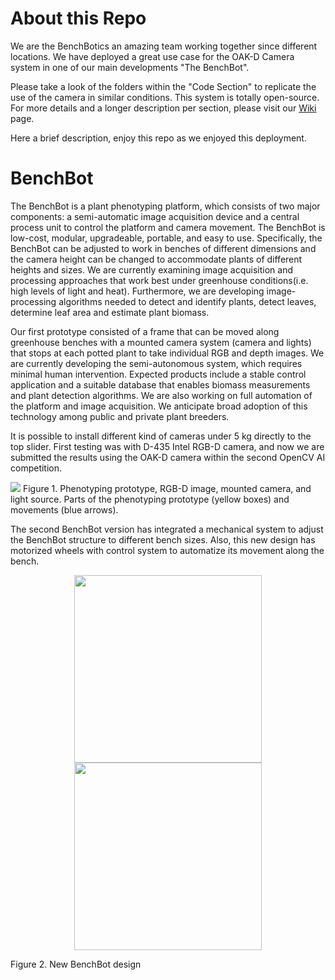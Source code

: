 # About this Repo

We are the BenchBotics an amazing team working together since different locations. We have deployed a great use case for the OAK-D Camera system in one of our main developments "The BenchBot".

Please take a look of the folders within the "Code Section" to replicate the use of the camera in similar conditions. This system is totally open-source. For more details and a longer description per section, please visit our [Wiki](https://github.com/precision-sustainable-ag/OpenCV_Competition2021/wiki/1.-Background) page.

Here a brief description, enjoy this repo as we enjoyed this deployment.

# BenchBot

The BenchBot is a plant phenotyping platform, which consists of two major components: a semi-automatic image acquisition device and a central process unit to control the platform and camera movement. The BenchBot is low-cost, modular, upgradeable, portable, and easy to use. Specifically, the BenchBot can be adjusted to work in benches of different dimensions and the camera height can be changed to accommodate plants of different heights and sizes. We are currently examining image acquisition and processing approaches that work best under greenhouse conditions(i.e. high levels of light and heat). Furthermore, we are developing image-processing algorithms needed to detect and identify plants, detect leaves, determine leaf area and estimate plant biomass.

Our first prototype consisted of a frame that can be moved along greenhouse benches with a mounted camera system (camera and lights) that stops at each potted plant to take individual RGB and depth images. We are currently developing the semi-autonomous system, which requires minimal human intervention. Expected products include a stable control application and a suitable database that enables biomass measurements and plant detection algorithms. We are also working on full automation of the platform and image acquisition. We anticipate broad adoption of this technology among public and private plant breeders.

It is possible to install different kind of cameras under 5 kg directly to the top slider. First testing was with D-435 Intel RGB-D camera, and now we are submitted the results using the OAK-D camera within the second OpenCV AI competition.

![](https://lh5.googleusercontent.com/tHdXvMbHdc3JykFLDBgbhk_In4KXHa-Onu5khKwsVgKnKEjiw-9lHYCDIXmlkehCP7DSMlgtfk2aMkZyOmYPPvjAjiR3NqenPyKa1MjXKKUp1cqY0jNawHkdeBwmlO6qgtbFMeMM)
Figure 1. Phenotyping prototype, RGB-D image, mounted camera, and light source. Parts of the phenotyping prototype (yellow boxes) and movements (blue arrows).

The second BenchBot version has integrated a mechanical system to adjust the BenchBot structure to different bench sizes. Also, this new design has motorized wheels with control system to automatize its movement along the bench. 

<p align="center">
  <img width="300" src="https://lh4.googleusercontent.com/RVCFwbj2_s7OGirMTMOMG2b8EWb5M9PlDNIKfn7Jp1NuNTBwlvlcRs-GC7MivzObQDDFD564f5Q5PdjUvxcimARJOtnuBsaPXGWz3Q1wN3j0QgZ1RsPoC3OvP0LWgA">
  <img width="300" src="https://lh3.googleusercontent.com/8jJAcJXyjxXKO9xnlexA6BAQtWPNoqYF365rfe1BY3A3lTKZme3bIjkYDXfQ-diRKFd37oux9q9YqZCzRepcV2jO4sYB1S_U9FlzO22I-g9DWDhvzt2PJfftX5F0Ug">
</p>
Figure 2. New BenchBot design 
